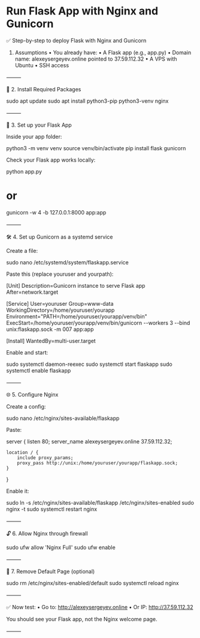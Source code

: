 # Run Flask App with Nginx and Gunicorn

✅ Step-by-step to deploy Flask with Nginx and Gunicorn

1. Assumptions
	•	You already have:
	•	A Flask app (e.g., app.py)
	•	Domain name: alexeysergeyev.online pointed to 37.59.112.32
	•	A VPS with Ubuntu
	•	SSH access

⸻

🔧 2. Install Required Packages

sudo apt update
sudo apt install python3-pip python3-venv nginx


⸻

🐍 3. Set up your Flask App

Inside your app folder:

python3 -m venv venv
source venv/bin/activate
pip install flask gunicorn

Check your Flask app works locally:

python app.py
# or
gunicorn -w 4 -b 127.0.0.1:8000 app:app


⸻

🛠 4. Set up Gunicorn as a systemd service

Create a file:

sudo nano /etc/systemd/system/flaskapp.service

Paste this (replace youruser and yourpath):

[Unit]
Description=Gunicorn instance to serve Flask app
After=network.target

[Service]
User=youruser
Group=www-data
WorkingDirectory=/home/youruser/yourapp
Environment="PATH=/home/youruser/yourapp/venv/bin"
ExecStart=/home/youruser/yourapp/venv/bin/gunicorn --workers 3 --bind unix:flaskapp.sock -m 007 app:app

[Install]
WantedBy=multi-user.target

Enable and start:

sudo systemctl daemon-reexec
sudo systemctl start flaskapp
sudo systemctl enable flaskapp


⸻

🌐 5. Configure Nginx

Create a config:

sudo nano /etc/nginx/sites-available/flaskapp

Paste:

server {
    listen 80;
    server_name alexeysergeyev.online 37.59.112.32;

    location / {
        include proxy_params;
        proxy_pass http://unix:/home/youruser/yourapp/flaskapp.sock;
    }
}

Enable it:

sudo ln -s /etc/nginx/sites-available/flaskapp /etc/nginx/sites-enabled
sudo nginx -t
sudo systemctl restart nginx


⸻

🔓 6. Allow Nginx through firewall

sudo ufw allow 'Nginx Full'
sudo ufw enable


⸻

🔁 7. Remove Default Page (optional)

sudo rm /etc/nginx/sites-enabled/default
sudo systemctl reload nginx


⸻

✅ Now test:
	•	Go to: http://alexeysergeyev.online
	•	Or IP: http://37.59.112.32

You should see your Flask app, not the Nginx welcome page.

⸻